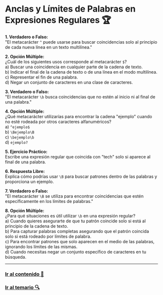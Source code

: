 # Anclas y Límites de Palabras en Expresiones Regulares 🏆

**1. Verdadero o Falso:**  
"El metacarácter `^` puede usarse para buscar coincidencias solo al principio de cada nueva línea en un texto multilínea."

**2. Opción Múltiple:**  
¿Cuál de los siguientes usos corresponde al metacarácter `$`?  
a) Buscar una coincidencia en cualquier parte de la cadena de texto.  
b) Indicar el final de la cadena de texto o de una línea en el modo multilínea.  
c) Representar el fin de una palabra.  
d) Negar un conjunto de caracteres en una clase de caracteres.

**3. Verdadero o Falso:**  
"El metacarácter `\b` busca coincidencias que no estén al inicio ni al final de una palabra."

**4. Opción Múltiple:**  
¿Qué metacarácter utilizarías para encontrar la cadena "ejemplo" cuando no esté rodeada por otros caracteres alfanuméricos?  
a) `^ejemplo$`  
b) `\Bejemplo\B`  
c) `\bejemplo\b`  
d) `ejemplo?`

**5. Ejercicio Práctico:**  
Escribe una expresión regular que coincida con "tech" solo si aparece al final de una palabra.

**6. Respuesta Libre:**  
Explica cómo podrías usar `\B` para buscar patrones dentro de las palabras y proporciona un ejemplo.

**7. Verdadero o Falso:**  
"El metacarácter `\B` se utiliza para encontrar coincidencias que estén específicamente en los límites de palabras."

**8. Opción Múltiple:**  
¿Para qué situaciones es útil utilizar `\b` en una expresión regular?  
a) Cuando quieres asegurarte de que tu patrón coincide solo si está al principio de la cadena de texto.  
b) Para capturar palabras completas asegurando que el patrón coincida solo si está rodeado por límites de palabra.  
c) Para encontrar patrones que solo aparecen en el medio de las palabras, ignorando los límites de las mismas.  
d) Cuando necesitas negar un conjunto específico de caracteres en tu búsqueda.

---

### [Ir al contenido 📝](../../temario/04-anclas-y-limites/anclas-y-limites.md)

### [Ir al temario 🔍](../../readme.md)
